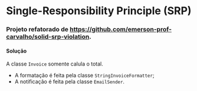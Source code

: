 # Single-Responsibility Principle (SRP)

### Projeto refatorado de https://github.com/emerson-prof-carvalho/solid-srp-violation.

#### Solução
A classe `Invoice` somente calula o total.
- A formatação é feita pela classe `StringInvoiceFormatter`;
- A notificação é feita pela classe `EmailSender`.
